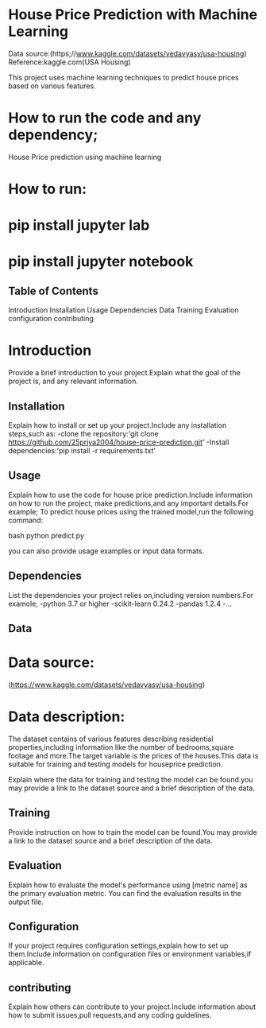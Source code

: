 # House Price Prediction with Machine Learning

Data source:(https;//www.kaggle.com/datasets/vedavyasv/usa-housing)
Reference:kaggle.com(USA Housing)

This project uses machine learning techniques to predict house prices based on various features.
# How to run the code and any dependency;
 House Price prediction using machine learning
 # How to run:
   # pip install jupyter lab
   # pip install jupyter notebook

## Table of Contents
Introduction
Installation
Usage
Dependencies
Data
Training
Evaluation
configuration
contributing

# Introduction
Provide a brief introduction to your project.Explain what the goal of the project is, and any relevant information.

## Installation
Explain how to install or set up your project.Include any installation steps,such as:
-clone the repository:'git clone https://github.com/25priya2004/house-price-prediction.git'
-Install dependencies:'pip install -r requirements.txt'

## Usage
Explain how to use the code for house price prediction.Include information on how to run the project, make predictions,and any important details.For example;
To predict house prices using the trained model,run the following command:

bash
python predict.py

you can also provide usage examples or input data formats.
## Dependencies
List the dependencies your project relies on,including version numbers.For examole,
-python 3.7 or higher
-scikit-learn 0.24.2
-pandas 1.2.4
-...
## Data
   # Data source:
  (https://www.kaggle.com/datasets/vedavyasv/usa-housing)
   # Data description:
   The dataset contains of various features describing residential properties,including information like the number of bedrooms,square footage and more.The target variable is the prices of the houses.This data is suitable for training and testing models for houseprice prediction.

Explain where the data for training and testing the model can be found.you may provide a link to the dataset source and a brief description of the data.
  
  

## Training
Provide instruction on how to train the model can be found.You may provide a link to the dataset source and a brief description of the data.


## Evaluation
Explain how to evaluate the model's performance using [metric name] as the primary evaluation metric. You can find the evaluation results in the output file.

## Configuration
If your project requires configuration settings,explain how to set up them.Include information on configuration files or environment variables,if applicable.

## contributing
Explain how others can contribute to your project.Include information about how to submit issues,pull requests,and any coding guidelines.
